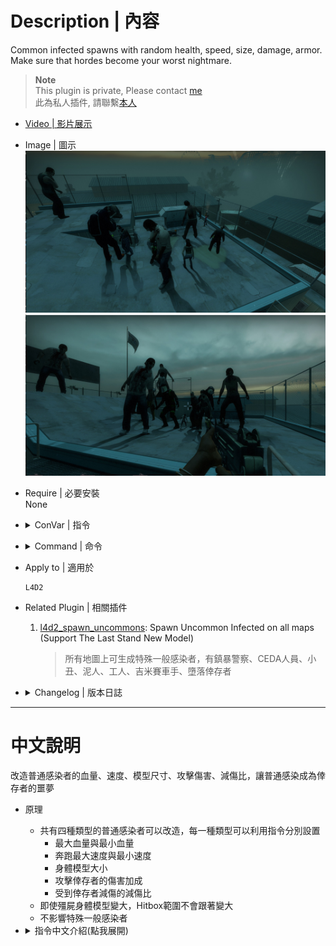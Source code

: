 # Description | 內容
Common infected spawns with random health, speed, size, damage, armor. Make sure that hordes become your worst nightmare.

> __Note__ <br/>
This plugin is private, Please contact [me](https://github.com/fbef0102/Game-Private_Plugin#私人插件列表-private-plugins-list)<br/>
此為私人插件, 請聯繫[本人](https://github.com/fbef0102/Game-Private_Plugin#私人插件列表-private-plugins-list)

* [Video | 影片展示](https://youtu.be/isTpGqmf1qA)

* Image | 圖示
	<br/>![l4d2_common_infected_nightmare_1](image/l4d2_common_infected_nightmare_1.jpeg)
	<br/>![l4d2_common_infected_nightmare_2](image/l4d2_common_infected_nightmare_2.jpg)

* Require | 必要安裝
<br>None

* <details><summary>ConVar | 指令</summary>

	* cfg/sourcemod/l4d2_common_infected_nightmare.cfg
		```php
		// 0=Plugin off, 1=Plugin on.
		l4d2_common_infected_nightmare_enable "1"

		// Chance that the common infected will be turned into nightmares. [0-100]%
		l4d2_common_infected_nightmare_chance "90"

		/*Type 1*/
		// The weight for Type 1 common spawning [0.0, 10.0] (0=Disable Type 1 Common)
		l4d2_common_infected_nightmare_type1_weight "8"

		// Type 1: Size of common.
		l4d2_common_infected_nightmare_type1_size "1.0"

		// Type 1: Multiplier for damage done by the Survivors.
		l4d2_common_infected_nightmare_type1_armor "1.8"

		// Type 1: Multiplier for damage done to the Survivors.
		l4d2_common_infected_nightmare_type1_damage "1.5"

		// Type 1: Maximum HP value for the common.
		l4d2_common_infected_nightmare_type1_hpmax "40"

		// Type 1: Minimum HP value for the common.
		l4d2_common_infected_nightmare_type1_hpmin "20"

		// Type 1: Maximum speed value for the common.
		l4d2_common_infected_nightmare_type1_speedmax "450"

		// Type 1: Minimum speed value for the common.
		l4d2_common_infected_nightmare_type1_speedmin "375"

		/*Type 2*/
		// The weight for Type 2 common spawning [0.0, 10.0] (0=Disable Type 2 Common)
		l4d2_common_infected_nightmare_type2_weight "8"

		// Type 2: Size of common.
		l4d2_common_infected_nightmare_type2_size "1.5"

		// Type 2: Multiplier for damage done by the Survivors.
		l4d2_common_infected_nightmare_type2_armor "0.7"

		// Type 2: Multiplier for damage done to the Survivors.
		l4d2_common_infected_nightmare_type2_damage "0.8"

		// Type 2: Maximum HP value for the common.
		l4d2_common_infected_nightmare_type2_hpmax "85"

		// Type 2: Minimum HP value for the common.
		l4d2_common_infected_nightmare_type2_hpmin "65"

		// Type 2: Maximum speed value for the common.
		l4d2_common_infected_nightmare_type2_speedmax "400"

		// Type 2: Minimum speed value for the common.
		l4d2_common_infected_nightmare_type2_speedmin "300"

		/*Type 3*/
		// The weight for Type 3 common spawning [0.0, 10.0] (0=Disable Type 3 Common)
		l4d2_common_infected_nightmare_type3_weight "8"

		// Type 3: Size of common.
		l4d2_common_infected_nightmare_type3_size "1.0"

		// Type 3: Multiplier for damage done by the Survivors.
		l4d2_common_infected_nightmare_type3_armor "1.1"

		// Type 3: Multiplier for damage done to the Survivors.
		l4d2_common_infected_nightmare_type3_damage "1.5"

		// Type 3: Maximum HP value for the common.
		l4d2_common_infected_nightmare_type3_hpmax "60"

		// Type 3: Minimum HP value for the common.
		l4d2_common_infected_nightmare_type3_hpmin "30"

		// Type 3: Maximum speed value for the common.
		l4d2_common_infected_nightmare_type3_speedmax "375"

		// Type 3: Minimum speed value for the common.
		l4d2_common_infected_nightmare_type3_speedmin "275"

		/*Type 4*/
		// The weight for Type 4 common spawning [0.0, 10.0] (0=Disable Type 4 Common)
		l4d2_common_infected_nightmare_type4_weight "8"

		// Type 4: Size of common.
		l4d2_common_infected_nightmare_type4_size "1.0"

		// Type 4: Multiplier for damage done by the Survivors.
		l4d2_common_infected_nightmare_type4_armor "0.5"

		// Type 4: Multiplier for damage done to the Survivors.
		l4d2_common_infected_nightmare_type4_damage "0.6"

		// Type 4: Maximum HP value for the common.
		l4d2_common_infected_nightmare_type4_hpmax "110"

		// Type 4: Minimum HP value for the common.
		l4d2_common_infected_nightmare_type4_hpmin "80"

		// Type 4: Maximum speed value for the common.
		l4d2_common_infected_nightmare_type4_speedmax "175"

		// Type 4: Minimum speed value for the common.
		l4d2_common_infected_nightmare_type4_speedmin "100"
		```
</details>

* <details><summary>Command | 命令</summary>

	None
</details>

* Apply to | 適用於
	```
	L4D2
	```

* Related Plugin | 相關插件
	1. [l4d2_spawn_uncommons](/Plugin_插件/Common_Infected_普通感染者/l4d2_spawn_uncommons): Spawn Uncommon Infected on all maps (Support The Last Stand New Model)
		> 所有地圖上可生成特殊一般感染者，有鎮暴警察、CEDA人員、小丑、泥人、工人、吉米賽車手、墮落倖存者

* <details><summary>Changelog | 版本日誌</summary>

	```php
	//Mortiegama @ 2014
	//HarryPotter @ 2023
	```
	* v1.0h (2023-7-3)
		* Remake Code
		* Convert code to latest syntax
		* Changes to fix warnings when compiling on SourceMod 1.11.
		* Add convars to control each type spawn weight.
		* Fix health and speec not working

	* v1.1
	    * [Original Plugin By Mortiegama](https://forums.alliedmods.net/showthread.php?t=239492)
</details>

- - - -
# 中文說明
改造普通感染者的血量、速度、模型尺寸、攻擊傷害、減傷比，讓普通感染成為倖存者的噩夢

* 原理
	* 共有四種類型的普通感染者可以改造，每一種類型可以利用指令分別設置
		* 最大血量與最小血量
		* 奔跑最大速度與最小速度
		* 身體模型大小
		* 攻擊倖存者的傷害加成
		* 受到倖存者減傷的減傷比
	* 即使殭屍身體模型變大，Hitbox範圍不會跟著變大
	* 不影響特殊一般感染者

* <details><summary>指令中文介紹(點我展開)</summary>

	* cfg/sourcemod/l4d2_common_infected_nightmare.cfg
		```php
		// 0=啟動插件, 1=關閉插件.
		l4d2_common_infected_nightmare_enable "1"

		// 每隻感染者改造成類型1~4的機率. [0-100]%
		l4d2_common_infected_nightmare_chance "90"

		/*改造類型 1*/
		// 將感染者改造成類型 1的權重 [0.0, 10.0] (0=關閉類型 1)
		l4d2_common_infected_nightmare_type1_weight "8"

		// 類型 1: 殭屍的模型大小
		l4d2_common_infected_nightmare_type1_size "1.0"

		// 類型 1: 受到倖存者減傷的減傷比例
		l4d2_common_infected_nightmare_type1_armor "1.8"

		// 類型 1: 攻擊倖存者的傷害加成比例
		l4d2_common_infected_nightmare_type1_damage "1.5"

		// 類型 1: 殭屍最大血量
		l4d2_common_infected_nightmare_type1_hpmax "40"

		// 類型 1: 殭屍最小血量
		l4d2_common_infected_nightmare_type1_hpmin "20"

		// 類型 1: 奔跑最大速度
		l4d2_common_infected_nightmare_type1_speedmax "450"

		// 類型 1: 奔跑最小速度
		l4d2_common_infected_nightmare_type1_speedmin "375"

		/*改造類型 2*/
		// 將感染者改造成類型 2的權重 [0.0, 10.0] (0=關閉類型 2)
		l4d2_common_infected_nightmare_type2_weight "8"

		// 類型 2: 殭屍的模型大小
		l4d2_common_infected_nightmare_type2_size "1.5"

		// 類型 2: 受到倖存者減傷的減傷比例
		l4d2_common_infected_nightmare_type2_armor "0.7"

		// 類型 2: 攻擊倖存者的傷害加成比例
		l4d2_common_infected_nightmare_type2_damage "0.8"

		// 類型 2: 殭屍最大血量
		l4d2_common_infected_nightmare_type2_hpmax "85"

		// 類型 2: 殭屍最小血量
		l4d2_common_infected_nightmare_type2_hpmin "65"

		// 類型 2: 奔跑最大速度
		l4d2_common_infected_nightmare_type2_speedmax "400"

		// 類型 2: 奔跑最小速度
		l4d2_common_infected_nightmare_type2_speedmin "300"

		/*改造類型 3*/
		// 將感染者改造成類型 3的權重 [0.0, 10.0] (0=關閉類型 3)
		l4d2_common_infected_nightmare_type3_weight "8"

		// 類型 3: 殭屍的模型大小
		l4d2_common_infected_nightmare_type3_size "1.0"

		// 類型 3: 受到倖存者減傷的減傷比例
		l4d2_common_infected_nightmare_type3_armor "1.1"

		// 類型 3: 攻擊倖存者的傷害加成比例
		l4d2_common_infected_nightmare_type3_damage "1.5"

		// 類型 3: 殭屍最大血量
		l4d2_common_infected_nightmare_type3_hpmax "60"

		// 類型 3: 殭屍最小血量
		l4d2_common_infected_nightmare_type3_hpmin "30"

		// 類型 3: 奔跑最大速度
		l4d2_common_infected_nightmare_type3_speedmax "375"

		// 類型 3: 奔跑最小速度
		l4d2_common_infected_nightmare_type3_speedmin "275"

		/*改造類型 4*/
		// 將感染者改造成類型 4的權重 [0.0, 10.0] (0=關閉類型 4)
		l4d2_common_infected_nightmare_type4_weight "8"
		
		// 類型 4: 殭屍的模型大小
		l4d2_common_infected_nightmare_type4_size "1.0"

		// 類型 4: 受到倖存者減傷的減傷比例
		l4d2_common_infected_nightmare_type4_armor "0.5"

		// 類型 4: 攻擊倖存者的傷害加成比例
		l4d2_common_infected_nightmare_type4_damage "0.6"

		// 類型 4: 殭屍最大血量
		l4d2_common_infected_nightmare_type4_hpmax "110"

		// 類型 4: 殭屍最小血量
		l4d2_common_infected_nightmare_type4_hpmin "80"

		// 類型 4: 奔跑最大速度
		l4d2_common_infected_nightmare_type4_speedmax "175"

		// 類型 4: 奔跑最小速度
		l4d2_common_infected_nightmare_type4_speedmin "100"
		```
</details>